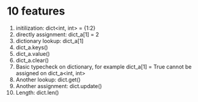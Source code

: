 # 10 features

1) initilization: dict<int, int> = {1:2}
2) directly assignment: dict_a[1] = 2
3) dictionary lookup: dict_a[1]
4) dict_a.keys()
5) dict_a.value()
6) dict_a.clear()
7) Basic typecheck on dictionary, for example dict_a[1] = True
cannot be assigned on dict_a<int, int>
8) Another lookup: dict.get() 
9) Another assignment: dict.update()
10) Length: dict.len()